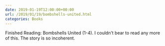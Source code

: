 ```yaml
---
date: 2019-01-19T12:00:00+00:00
url: /2019/01/19/bombshells-united.html
categories: Books
---
```

Finished Reading: Bombshells United (1-4). I couldn't bear to read any more of this. The story is so incoherent.


